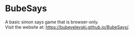 # BubeSays
A basic simon says game that is browser-only.<br>
Visit the website at: https://bubevelevski.github.io/BubeSays/.
